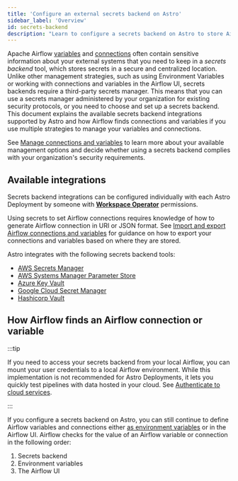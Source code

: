 ```yaml
---
title: 'Configure an external secrets backend on Astro'
sidebar_label: 'Overview'
id: secrets-backend
description: "Learn to configure a secrets backend on Astro to store Airflow connections and variables"
---
```


Apache Airflow [variables](https://docs.astronomer.io/learn/airflow-variables) and [connections](https://docs.astronomer.io/learn/connections) often contain sensitive information about your external systems that you need to keep in a _secrets backend_ tool, which stores secrets in a secure and centralized location. Unlike other management strategies, such as using Environment Variables or working with connections and variables in the Airflow UI, secrets backends require a third-party secrets manager. This means that you can use a secrets manager administered by your organization for existing security protocols, or you need to choose and set up a secrets backend. This document explains the available secrets backend integrations supported by Astro and how Airflow finds connections and variables if you use multiple strategies to manage your variables and connections.

See [Manage connections and variables](manage-connections-variables.md) to learn more about your available management options and decide whether using a secrets backend complies with your organization's security requirements.

## Available integrations

Secrets backend integrations can be configured individually with each Astro Deployment by someone with [**Workspace Operator**](user-permissions.md#workspace-roles) permissions. 

Using secrets to set Airflow connections requires knowledge of how to generate Airflow connection in URI or JSON format. See [Import and export Airflow connections and variables](import-export-connections-variables.md) for guidance on how to export your connections and variables based on where they are stored.

Astro integrates with the following secrets backend tools:

- [AWS Secrets Manager](secrets-backend/aws-secretsmanager.md)
- [AWS Systems Manager Parameter Store](secrets-backend/aws-paramstore.md)
- [Azure Key Vault](secrets-backend/azure-key-vault.md)
- [Google Cloud Secret Manager](secrets-backend/gcp-secretsmanager.md)
- [Hashicorp Vault](secrets-backend/hashicorp-vault.md)

## How Airflow finds an Airflow connection or variable

:::tip

If you need to access your secrets backend from your local Airflow, you can mount your user credentials to a local Airflow environment. While this implementation is not recommended for Astro Deployments, it lets you quickly test pipelines with data hosted in your cloud. See [Authenticate to cloud services](cli/authenticate-to-clouds.md).

:::

If you configure a secrets backend on Astro, you can still continue to define Airflow variables and connections either [as environment variables](environment-variables.md) or in the Airflow UI. Airflow checks for the value of an Airflow variable or connection in the following order:

1. Secrets backend
2. Environment variables
3. The Airflow UI
